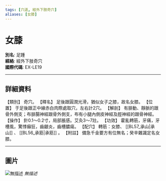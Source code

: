 ```yaml
---
tags: [穴道, 經外下肢奇穴]
aliases: [女膝]
---
```


# 女膝

**別名**: 足踵  
**經絡**: 經外下肢奇穴  
**國際代碼**: EX-LE19  

---

## 詳細資料
【類別】
奇穴。
【釋名】
足後跟圓潤光滑，猶似女子之膝，故名女膝。
【位置】
于足後跟正中線赤白肉際處取穴，左右計2穴。
【解剖】
有腓動、靜脈的跟骨外側支；布腓腸神經跟骨外側支，布有小腿內側皮神經及脛神經的跟骨神經。
【操作】
針0.1～0.2寸，局部脹感。艾灸3～7壯。
【功效】
霍亂轉筋，牙痛，牙槽風，驚悸癲狂，齒齦炎，齒槽膿瘍。
【配穴】
轉筋：女膝、 [[BL57_承山|承山]] 、 [[BL56_承筋|承筋]] 。
【附註】
備急千金要方有位無名；癸辛雜識定名女膝。

---

## 圖片
![無描述](https://yibian.hopto.org/pic/shu16/480.gif)
_無描述_

